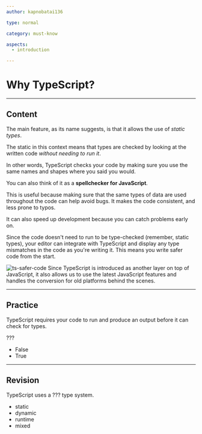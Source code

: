 ```yaml
---
author: kapnobatai136

type: normal

category: must-know

aspects:
  - introduction

---
```


# Why TypeScript?

---
## Content

The main feature, as its name suggests, is that it allows the use of *static types*. 

The static in this context means that types are checked by looking at the written code *without needing to run it*. 

In other words, TypeScript checks your code by making sure you use the same names and shapes where you said you would.

You can also think of it as a **spellchecker for JavaScript**.

This is useful because making sure that the same types of data are used throughout the code can help avoid bugs. It makes the code consistent, and less prone to typos.

It can also speed up development because you can catch problems early on.

Since the code doesn't need to run to be type-checked (remember, static types), your editor can integrate with TypeScript and display any type mismatches in the code as you're writing it. This means you write safer code from the start.

![ts-safer-code](https://img.enkipro.com/1dca4c660ac1affdf9e903db249599ef.png)
Since TypeScript is introduced as another layer on top of JavaScript, it also allows us to use the latest JavaScript features and handles the conversion for old platforms behind the scenes.

---
## Practice

TypeScript requires your code to run and produce an output before it can check for types.

???

* False
* True

---
## Revision

TypeScript uses a ??? type system.

* static
* dynamic
* runtime
* mixed
